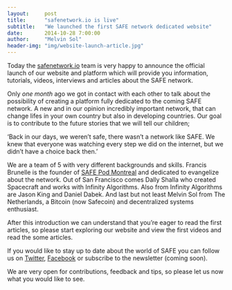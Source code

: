 ```yaml
---
layout:     post
title:      "safenetwork.io is live"
subtitle:   "We launched the first SAFE network dedicated website"
date:       2014-10-28 7:00:00
author:     "Melvin Sol"
header-img: "img/website-launch-article.jpg"
---
```


Today the [safenetwork.io](http://www.safenetwork.io/) team is very happy to announce the official launch of our website and platform which will provide you information, tutorials, videos, interviews and articles about the SAFE network.

Only *one month* ago we got in contact with each other to talk about the possibility of creating a platform fully dedicated to the coming SAFE network. A new and in our opinion incredibly important network, that can change lifes in your own country but also in developing countries. Our goal is to contribute to the future stories that we will tell our children;

‘Back in our days, we weren’t safe, there wasn’t a network like SAFE. We knew that everyone was watching every step we did on the internet, but we didn’t have a choice back then.’

We are a team of 5 with very different backgrounds and skills. Francis Brunelle is the founder of [SAFE Pod Montreal](http://www.safepodmtl.com/) and dedicated to evangelize about the network. Out of San Francisco comes Dally Shalla who created Spacecraft and works with Infinity Algorithms. Also from Infinity Algorithms are Jason King and Daniel Dabek. And last but not least Melvin Sol from The Netherlands, a Bitcoin (now Safecoin) and decentralized systems enthusiast.

After this introduction we can understand that you’re eager to read the first articles, so please start exploring our website and view the first videos and read the some articles.

If you would like to stay up to date about the world of SAFE you can follow us on [Twitter](https://twitter.com/safenetwork_io), [Facebook](https://www.facebook.com/pages/The-SAFE-Network/388183547995712) or subscribe to the newsletter (coming soon).

We are very open for contributions, feedback and tips, so please let us now what you would like to see.
